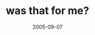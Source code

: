 ---
layout: base.njk
title : 'was that for me?' 
view_title : 'was that for me?' 
year : '2005' 
date : '2005-09-07' 
img_file : '/drawing/wasthatforme.png' 
html_file : 'wasthatforme' 
next_html : 'icantthinkofanything2.html' 
year_order : '112' 
permalink : "title/{{html_file}}.html"
---